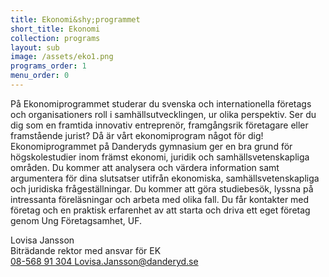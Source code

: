 ```yaml
---
title: Ekonomi&shy;programmet
short_title: Ekonomi
collection: programs
layout: sub
image: /assets/eko1.png
programs_order: 1
menu_order: 0
---
```


På Ekonomiprogrammet studerar
du svenska och internationella
företags och organisationers roll
i samhällsutvecklingen, ur olika
perspektiv. Ser du dig som en
framtida innovativ entreprenör,
framgångsrik företagare eller
framstående jurist? Då är vårt
ekonomiprogram något för dig!
Ekonomiprogrammet på
Danderyds gymnasium ger en
bra grund för högskolestudier
inom främst ekonomi, juridik
och samhällsvetenskapliga
områden. Du kommer att
analysera och värdera information
samt argumentera för dina
slutsatser utifrån ekonomiska,
samhällsvetenskapliga och
juridiska frågeställningar. Du
kommer att göra studiebesök,
lyssna på intressanta föreläsningar
och arbeta med olika fall. Du får
kontakter med företag och en
praktisk erfarenhet av att starta
och driva ett eget företag genom
Ung Företagsamhet, UF. 

<div class="profile">
	<div class="profile__info">
		<div class="profile__title">Lovisa Jansson</div>
		<div>Biträdande rektor med ansvar för EK</div>
		<a class="profile__link" href="tel:08-568 91 304">
			08-568 91 304
		</a>
		<a class="profile__link" href="mailto:lovisa.jansson@danderyd.se">
			Lovisa.Jansson@danderyd.se
		</a>
	</div>
</div>

